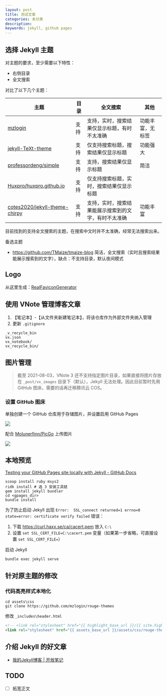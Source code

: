 ```yaml
---
layout: post
title: 测试文章
categories: 未分类
description:
keywords: jekyll, github pages
---
```


## 选择 Jekyll 主题

对主题的要求，至少需要以下特性：

- 右侧目录
- 全文搜索

对比了以下几个主题：

|                                        主题                                        | 目录 |                     全文搜索                     |      其他       |
| --------------------------------------------------------------------------------- | ---- | ----------------------------------------------- | --------------- |
| [mzlogin](https://github.com/mzlogin/mzlogin.github.io)                           | 支持 | 支持，实时，搜索结果仅显示标题，有时不太准确         | 功能丰富，无标签 |
| [jekyll-TeXt-theme](https://github.com/kitian616/jekyll-TeXt-theme)               | 支持 | 仅支持搜索标题，搜索结果仅显示标题                 | 功能强大         |
| [professordeng/simple](https://github.com/professordeng/simple)                   | 支持 | 支持，搜索结果仅显示标题                          | 简洁            |
| [Huxpro/huxpro.github.io](https://github.com/Huxpro/huxpro.github.io)             | 支持 | 仅支持搜索标题，实时，搜索结果仅显示标题            |                 |
| [cotes2020/jekyll-theme-chirpy](https://github.com/cotes2020/jekyll-theme-chirpy) | 支持 | 支持，实时，搜索结果能展示搜索到的文字，有时不太准确 | 功能丰富         |

目前找到的支持全文搜索的主题，在搜索中文时并不太准确，经常无法搜索出来。

备选主题

- https://github.com/TMaize/tmaize-blog 简洁，全文搜索（实时且搜索结果能展示搜索到的文字），缺点：不支持目录，默认夜间模式

## Logo

从这里生成：[RealFaviconGenerator](https://realfavicongenerator.net/)

## 使用 VNote 管理博客文章

1. 【笔记本】-【从文件夹新建笔记本】，将该仓库作为外部文件夹纳入管理
2. 更新 `.gitignore`

```
_v_recycle_bin
vx.json
vx_notebook/
vx_recycle_bin/
```

## 图片管理

> 截至 2021-08-03，VNote 3 还不支持指定图片目录，如果直接将图片存放在 `_post/vx_images` 目录下（默认），Jekyll 无法处理。因此目前暂时先用 GitHub 图床，需要的话再迁移腾讯云 COS。

### 设置 GitHub 图床

单独创建一个 GitHub 仓库用于存储图片，并设置启用 GitHub Pages

![](http://1057.pub/ghcos/images/20210803151848.png)

配合 [Molunerfinn/PicGo](https://github.com/Molunerfinn/PicGo) 上传图片

![](http://1057.pub/ghcos/images/20210803151632.png)

## 本地预览

[Testing your GitHub Pages site locally with Jekyll - GitHub Docs](https://docs.github.com/en/pages/setting-up-a-github-pages-site-with-jekyll/testing-your-github-pages-site-locally-with-jekyll)

```
scoop install ruby msys2
ridk install # 选 3 安装工具链
gem install jekyll bundler
cd <gpages_dir>
bundle install
```

为了防止启动 Jekyll 出现 `Error:  SSL_connect returned=1 errno=0 state=error: certificate verify failed` 错误：

1. 下载 https://curl.haxx.se/ca/cacert.pem 放入 `C:\`
2. 设置 `set SSL_CERT_FILE=C:\cacert.pem` 变量（如果第一步省略，可直接设置 `set SSL_CERT_FILE=`）

启动 Jekyll

```
bundle exec jekyll serve
```

## 针对原主题的修改

### 代码高亮样式本地化

```
cd assets\css
git clone https://github.com/mzlogin/rouge-themes
```

修改 `_includes\header.html`

```html
<!-- <link rel="stylesheet" href="{{ highlight_base_url }}/{{ site.highlight_theme}}.css"> -->
<link rel="stylesheet" href="{{ assets_base_url }}/assets/css/rouge-themes/dist/{{ site.highlight_theme }}.css">
```

## 介绍 Jekyll 的好文章

- [我的Jekyll博客 | 开放笔记](https://goooooouwa.fun/productivity/2021/03/29/blog-setup.html)

## TODO

- [ ] 拓宽正文